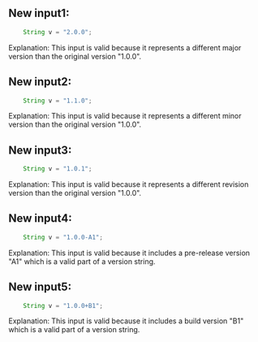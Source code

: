 ## New input1:
```java
    String v = "2.0.0";
```
Explanation: This input is valid because it represents a different major version than the original version "1.0.0".

## New input2:
```java
    String v = "1.1.0";
```
Explanation: This input is valid because it represents a different minor version than the original version "1.0.0".

## New input3:
```java
    String v = "1.0.1";
```
Explanation: This input is valid because it represents a different revision version than the original version "1.0.0".

## New input4:
```java
    String v = "1.0.0-A1";
```
Explanation: This input is valid because it includes a pre-release version "A1" which is a valid part of a version string.

## New input5:
```java
    String v = "1.0.0+B1";
```
Explanation: This input is valid because it includes a build version "B1" which is a valid part of a version string.
